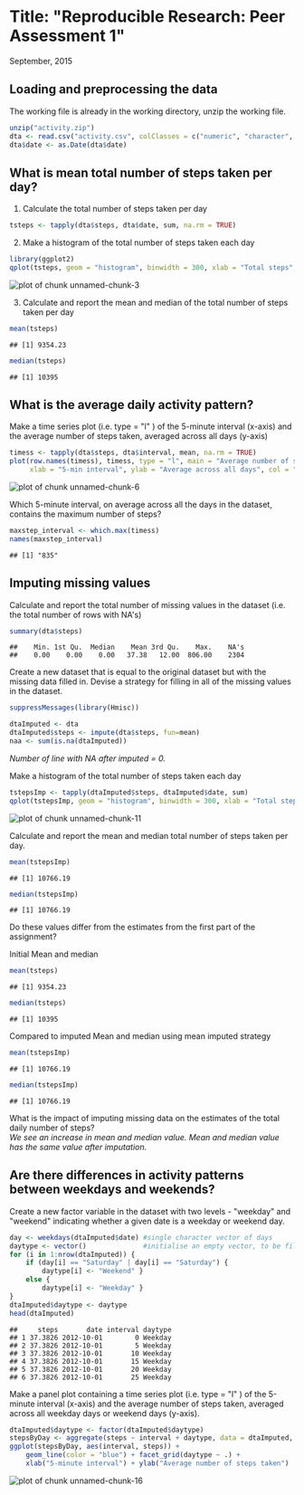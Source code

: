 
Title: "Reproducible Research: Peer Assessment 1"
=================================================
September, 2015


## Loading and preprocessing the data
The working file is already in the working directory, unzip the working file.

```r
unzip("activity.zip")
dta <- read.csv("activity.csv", colClasses = c("numeric", "character", "numeric"))
dta$date <- as.Date(dta$date)
```
## What is mean total number of steps taken per day?
1. Calculate the total number of steps taken per day

```r
tsteps <- tapply(dta$steps, dta$date, sum, na.rm = TRUE) 
```
2. Make a histogram of the total number of steps taken each day

```r
library(ggplot2)
qplot(tsteps, geom = "histogram", binwidth = 300, xlab = "Total steps", ylab = "Frequency")
```

![plot of chunk unnamed-chunk-3](figure/unnamed-chunk-3-1.png) 

3. Calculate and report the mean and median of the total number of steps taken per day

```r
mean(tsteps)
```

```
## [1] 9354.23
```


```r
median(tsteps)
```

```
## [1] 10395
```
## What is the average daily activity pattern?
Make a time series plot (i.e. type = "l" ) of the 5-minute interval (x-axis) and the average number of steps taken, averaged across all days (y-axis)

```r
timess <- tapply(dta$steps, dta$interval, mean, na.rm = TRUE)   
plot(row.names(timess), timess, type = "l", main = "Average number of steps taken", 
     xlab = "5-min interval", ylab = "Average across all days", col = "blue")
```

![plot of chunk unnamed-chunk-6](figure/unnamed-chunk-6-1.png) 

Which 5-minute interval, on average across all the days in the dataset, contains the maximum number
of steps?

```r
maxstep_interval <- which.max(timess)
names(maxstep_interval)
```

```
## [1] "835"
```

## Imputing missing values
Calculate and report the total number of missing values in the dataset 
(i.e. the total number of rows with NA's)

```r
summary(dta$steps)
```

```
##    Min. 1st Qu.  Median    Mean 3rd Qu.    Max.    NA's 
##    0.00    0.00    0.00   37.38   12.00  806.00    2304
```
Create a new dataset that is equal to the original dataset but with the missing data filled in.
Devise a strategy for filling in all of the missing values in the dataset.

```r
suppressMessages(library(Hmisc))
```

```r
dtaImputed <- dta
dtaImputed$steps <- impute(dta$steps, fun=mean)
naa <- sum(is.na(dtaImputed)) 
```
*Number of line with NA after imputed = 0.*

Make a histogram of the total number of steps taken each day

```r
tstepsImp <- tapply(dtaImputed$steps, dtaImputed$date, sum)
qplot(tstepsImp, geom = "histogram", binwidth = 300, xlab = "Total steps", ylab = "Frequency")
```

![plot of chunk unnamed-chunk-11](figure/unnamed-chunk-11-1.png) 

Calculate and report the mean and median total number of steps taken per day.

```r
mean(tstepsImp)
```

```
## [1] 10766.19
```

```r
median(tstepsImp)
```

```
## [1] 10766.19
```
Do these values differ from the estimates from the first part of the assignment? 

Initial Mean and median

```r
mean(tsteps)
```

```
## [1] 9354.23
```

```r
median(tsteps)
```

```
## [1] 10395
```
Compared to imputed Mean and median using mean imputed strategy

```r
mean(tstepsImp)
```

```
## [1] 10766.19
```

```r
median(tstepsImp)
```

```
## [1] 10766.19
```
What is the impact of imputing missing data on the estimates of the total daily number of steps?  
*We see an increase in mean and median value. Mean and median value has the same value after imputation.*

## Are there differences in activity patterns between weekdays and weekends?
Create a new factor variable in the dataset with two levels - "weekday" and "weekend" indicating
whether a given date is a weekday or weekend day.

```r
day <- weekdays(dtaImputed$date) #single character vector of days
daytype <- vector()              #initialise an empty vector, to be filled up weekend/weekday
for (i in 1:nrow(dtaImputed)) {
    if (day[i] == "Saturday" | day[i] == "Saturday") {
        daytype[i] <- "Weekend" } 
    else {
        daytype[i] <- "Weekday" }
}
dtaImputed$daytype <- daytype
head(dtaImputed)
```

```
##     steps       date interval daytype
## 1 37.3826 2012-10-01        0 Weekday
## 2 37.3826 2012-10-01        5 Weekday
## 3 37.3826 2012-10-01       10 Weekday
## 4 37.3826 2012-10-01       15 Weekday
## 5 37.3826 2012-10-01       20 Weekday
## 6 37.3826 2012-10-01       25 Weekday
```
Make a panel plot containing a time series plot (i.e. type = "l" ) of the 5-minute interval (x-axis) and the average number of steps taken, averaged across all weekday days or weekend days (y-axis).

```r
dtaImputed$daytype <- factor(dtaImputed$daytype)
stepsByDay <- aggregate(steps ~ interval + daytype, data = dtaImputed, mean)
ggplot(stepsByDay, aes(interval, steps)) + 
    geom_line(color = "blue") + facet_grid(daytype ~ .) +
    xlab("5-minute interval") + ylab("Average number of steps taken")
```

![plot of chunk unnamed-chunk-16](figure/unnamed-chunk-16-1.png) 
